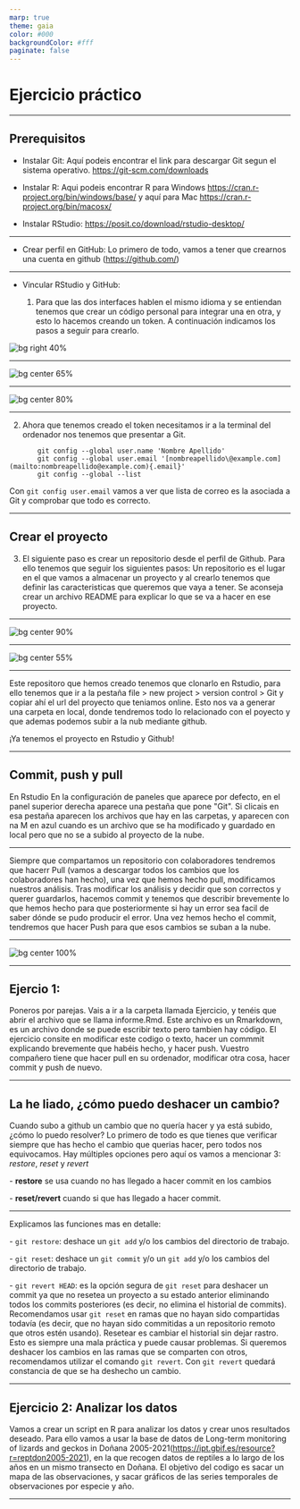 ```yaml
---
marp: true
theme: gaia
color: #000
backgroundColor: #fff
paginate: false
---
```


<!--_paginate: false -->

<!--_class: lead -->

# Ejercicio práctico

---

## Prerequisitos

-   Instalar Git: Aquí podeis encontrar el link para descargar Git segun el sistema operativo. <https://git-scm.com/downloads>

-   Instalar R: Aqui podeis encontrar R para Windows <https://cran.r-project.org/bin/windows/base/> y aquí para Mac <https://cran.r-project.org/bin/macosx/>

-   Instalar RStudio: <https://posit.co/download/rstudio-desktop/>

---

-   Crear perfil en GitHub: Lo primero de todo, vamos a tener que crearnos una cuenta en github (<https://github.com/>)

---

-  Vincular RStudio y GitHub:

    1.  Para que las dos interfaces hablen el mismo idioma y se entiendan tenemos que crear un código personal para integrar una en otra, y esto lo hacemos creando un token. A continuación indicamos los pasos a seguir para crearlo.

![bg right 40%](img/vincular_git_rstudio/paso1_git.png)

---

![bg center 65%](img/vincular_git_rstudio/paso2.png)

---

![bg center 80%](img/vincular_git_rstudio/paso3_git.png)

---

2. Ahora que tenemos creado el token necesitamos ir a la terminal del ordenador nos tenemos que presentar a Git.

```{r, include = FALSE}
       git config --global user.name 'Nombre Apellido' 
       git config --global user.email '[nombreapellido\@example.com](mailto:nombreapellido@example.com){.email}' 
       git config --global --list

```

Con `git config user.email` vamos a ver que lista de correo es la asociada a Git y comprobar que todo es correcto.

---

## Crear el proyecto

3. El siguiente paso es crear un repositorio desde el perfil de Github. Para ello tenemos que seguir los siguientes pasos: Un repositorio es el lugar en el que vamos a almacenar un proyecto y al crearlo tenemos que definir las caracteristicas que queremos que vaya a tener. Se aconseja crear un archivo README para explicar lo que se va a hacer en ese proyecto.

---

![bg center 90%](img/crear_repositorio/git_repositorio1.png)

---

![bg center 55%](img/crear_repositorio/git_repositorio2.png)

---

Este repositoro que hemos creado tenemos que clonarlo en Rstudio, para ello tenemos que ir a la pestaña file \> new project \> version control \> Git y copiar ahí el url del proyecto que teniamos online. Esto nos va a generar una carpeta en local, donde tendremos todo lo relacionado con el poyecto y que ademas podemos subir a la nub mediante github.

¡Ya tenemos el proyecto en Rstudio y Github!

---

## Commit, push y pull

En Rstudio En la configuración de paneles que aparece por defecto, en el panel superior derecha aparece una pestaña que pone "Git". Si clicais en esa pestaña aparecen los archivos que hay en las carpetas, y aparecen con na M en azul cuando es un archivo que se ha modificado y guardado en local pero que no se a subido al proyecto de la nube.

---

Siempre que compartamos un repositorio con colaboradores tendremos que hacerr Pull (vamos a descargar todos los cambios que los colaboradores han hecho), una vez que hemos hecho pull, modificamos nuestros análisis. Tras modificar los análisis y decidir que son correctos y querer guardarlos, hacemos commit y tenemos que describir brevemente lo que hemos hecho para que posteriormente si hay un error sea facil de saber dónde se pudo producir el error. Una vez hemos hecho el commit, tendremos que hacer Push para que esos cambios se suban a la nube.

---

![bg center 100%](img/commit_push_pull.png)

---

## Ejercio 1:

Poneros por parejas. Vais a ir a la carpeta llamada Ejercicio, y tenéis que abrir el archivo que se llama informe.Rmd. Este archivo es un Rmarkdown, es un archivo donde se puede escribir texto pero tambien hay código. El ejercicio consite en modificar este codigo o texto, hacer un commmit explicando brevemente que habéis hecho, y hacer push. Vuestro compañero tiene que hacer pull en su ordenador, modificar otra cosa, hacer commit y push de nuevo. 

---

## La he liado, ¿cómo puedo deshacer un cambio?

Cuando subo a github un cambio que no quería hacer y ya está subido, ¿cómo lo puedo resolver? Lo primero de todo es que tienes que verificar siempre que has hecho el cambio que querias hacer, pero todos nos equivocamos. Hay múltiples opciones pero aquí os vamos a mencionar 3: *restore*, *reset* y *revert*

\- **restore** se usa cuando no has llegado a hacer commit en los cambios

\- **reset/revert** cuando si que has llegado a hacer commit.

---

Explicamos las funciones mas en detalle:

\- `git restore`: deshace un `git add` y/o los cambios del directorio de trabajo.

\- `git reset`: deshace un `git commit` y/o un `git add` y/o los cambios del directorio de trabajo.

\- `git revert HEAD`: es la opción segura de `git reset` para deshacer un commit ya que no resetea un proyecto a su estado anterior eliminando todos los commits posteriores (es decir, no elimina el historial de commits). Recomendamos usar `git reset` en ramas que no hayan sido compartidas todavía (es decir, que no hayan sido commitidas a un repositorio remoto que otros estén usando). Resetear es cambiar el historial sin dejar rastro. Esto es siempre una mala práctica y puede causar problemas. Si queremos deshacer los cambios en las ramas que se comparten con otros, recomendamos utilizar el comando `git revert`. Con `git revert` quedará constancia de que se ha deshecho un cambio.

---

## Ejercicio 2: Analizar los datos

Vamos a crear un script en R para analizar los datos y crear unos resultados deseado. Para ello vamos a usar la base de datos de Long-term monitoring of lizards and geckos in Doñana 2005-2021(<https://ipt.gbif.es/resource?r=reptdon2005-2021>), en la que recogen datos de reptiles a lo largo de los años en un mismo transecto en Doñana. El objetivo del codigo es sacar un mapa de las observaciones, y sacar gráficos de las series temporales de observaciones por especie y año.

---


